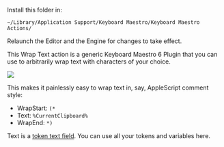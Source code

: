 Install this folder in:

    ~/Library/Application Support/Keyboard Maestro/Keyboard Maestro Actions/

Relaunch the Editor and the Engine for changes to take effect. 

This Wrap Text action is a generic Keyboard Maestro 6 Plugin that you can use to arbitrarily wrap text with characters of your choice. 

![](http://f.cl.ly/items/223W1r081L3M2W1Q0a2V/Wrap%20Text%20Plugin.png)

This makes it painlessly easy to wrap text in, say, AppleScript comment style:

* WrapStart: `(*`
* Text: `%CurrentClipboard%`
* WrapEnd: `*)`

Text is a [token text field](http://www.keyboardmaestro.com/documentation/6/tokens.html "Keyboard Maestro 6 Documentation: Text Tokens"). You can use all your tokens and variables here.